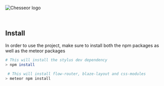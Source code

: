 ![Chesseor logo](readme-logo.svg)
  
  &nbsp;
  
## Install

In order to use the project, make sure to install both the npm packages as well as the meteor packages

```BASH
# This will install the stylus dev dependency
> npm install
 
 # This will install flow-router, blaze-layout and css-modules
> meteor npm install
```
